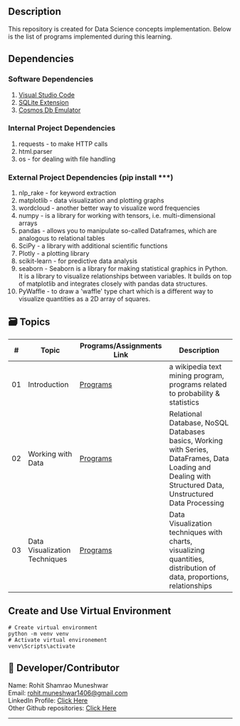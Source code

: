 ## Description
This repository is created for Data Science concepts implementation.
Below is the list of programs implemented during this learning.

## Dependencies 
### Software Dependencies
1. [Visual Studio Code](https://code.visualstudio.com/?WT.mc_id=academic-77958-bethanycheum)  
2. [SQLite Extension](https://marketplace.visualstudio.com/items?itemName=alexcvzz.vscode-sqlite&WT.mc_id=academic-77958-bethanycheum) 
3. [Cosmos Db Emulator](https://aka.ms/cosmosdb-emulator)  

### Internal Project Dependencies
1. requests - to make HTTP calls
2. html.parser
3. os - for dealing with file handling

### External Project Dependencies (pip install ***)
1. nlp_rake - for keyword extraction
2. matplotlib - data visualization and plotting graphs  
3. wordcloud - another better way to visualize word frequencies
4. numpy - is a library for working with tensors, i.e. multi-dimensional arrays
5. pandas - allows you to manipulate so-called Dataframes, which are analogous to relational tables 
6. SciPy - a library with additional scientific functions
7. Plotly - a plotting library
8. scikit-learn - for predictive data analysis
9. seaborn - Seaborn is a library for making statistical graphics in Python. It is a library to visualize relationships between variables. It builds on top of matplotlib and integrates closely with pandas data structures.  
10. PyWaffle - to draw a 'waffle' type chart which is a different way to visualize quantities as a 2D array of squares.


## 🗃️ Topics
| #    | Topic | **Programs/Assignments Link** | **Description** |
| --- | ---------------|---------------------|-------------------|
| 01 | Introduction | [Programs](./introduction/README.md) | a wikipedia text mining program, programs related to probability & statistics |   
| 02 | Working with Data | [Programs](./working-with-data/README.md) | Relational Database, NoSQL Databases basics, Working with Series, DataFrames, Data Loading and Dealing with Structured Data, Unstructured Data Processing | 
| 03 | Data Visualization Techniques | [Programs](./visualization/README.md) | Data Visualization techniques with charts, visualizing quantities, distribution of data, proportions, relationships | 


## Create and Use Virtual Environment
```
# Create virtual environment
python -m venv venv
# Activate virtual environement
venv\Scripts\activate
```

## 🌟 Developer/Contributor
Name: Rohit Shamrao Muneshwar  
Email: rohit.muneshwar1406@gmail.com  
LinkedIn Profile: [Click Here](https://www.linkedin.com/in/rohit-muneshwar-a9079258/)  
Other Github repositories: [Click Here](https://github.com/rohit1406?tab=repositories)  

---